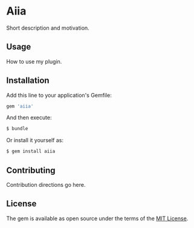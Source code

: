 # Aiia
Short description and motivation.

## Usage
How to use my plugin.

## Installation
Add this line to your application's Gemfile:

```ruby
gem 'aiia'
```

And then execute:
```bash
$ bundle
```

Or install it yourself as:
```bash
$ gem install aiia
```

## Contributing
Contribution directions go here.

## License
The gem is available as open source under the terms of the [MIT License](https://opensource.org/licenses/MIT).
